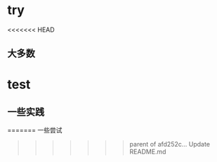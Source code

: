 # try
<<<<<<< HEAD
## 大多数

# test
## 一些实践
=======
一些尝试
>>>>>>> parent of afd252c... Update README.md
